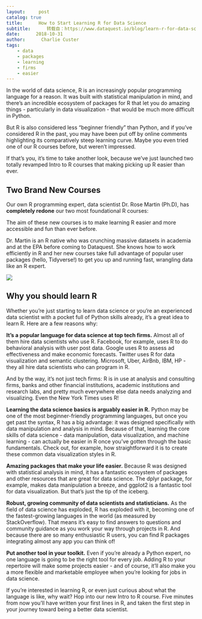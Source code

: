```yaml
---
layout:     post
catalog: true
title:      How to Start Learning R for Data Science
subtitle:      转载自：https://www.dataquest.io/blog/learn-r-for-data-science/
date:      2018-10-31
author:      Charlie Custer
tags:
    - data
    - packages
    - learning
    - firms
    - easier
---
```


In the world of data science, R is an increasingly popular programming language for a reason. It was built with statistical manipulation in mind, and there’s an incredible ecosystem of packages for R that let you do amazing things - particularly in data visualization - that would be much more difficult in Python.

But R is also considered less “beginner friendly” than Python, and if you’ve considered R in the past, you may have been put off by online comments highlighting its comparatively steep learning curve. Maybe you even tried one of our R courses before, but weren’t impressed.

If that’s you, it’s time to take another look, because we’ve just launched two totally revamped Intro to R courses that making picking up R easier than ever.

## Two Brand New Courses

Our own R programming expert, data scientist Dr. Rose Martin (Ph.D), has **completely redone** our two most foundational R courses:

The aim of these new courses is to make learning R easier and more accessible and fun than ever before.

Dr. Martin is an R native who was crunching massive datasets in academia and at the EPA before coming to Dataquest. She knows how to work efficiently in R and her new courses take full advantage of popular user packages (hello, Tidyverse!) to get you up and running fast, wrangling data like an R expert.

![](https://www.dataquest.io/blog/content/images/2018/10/R.gif)


## Why you should learn R

Whether you’re just starting to learn data science or you’re an experienced data scientist with a pocket full of Python skills already, it’s a great idea to learn R. Here are a few reasons why:

**It’s a popular language for data science at top tech firms.** Almost all of them hire data scientists who use R. Facebook, for example, uses R to do behavioral analysis with user post data. Google uses R to assess ad effectiveness and make economic forecasts. Twitter uses R for data visualization and semantic clustering. Microsoft, Uber, AirBnb, IBM, HP - they all hire data scientists who can program in R.

And by the way, it’s not just tech firms: R is in use at analysis and consulting firms, banks and other financial institutions, academic institutions and research labs, and pretty much everywhere else data needs analyzing and visualizing. Even the New York Times uses R!

**Learning the data science basics is arguably easier in R.** Python may be one of the most beginner-friendly programming languages, but once you get past the syntax, R has a big advantage: it was designed specifically with data manipulation and analysis in mind. Because of that, learning the core skills of data science - data manipulation, data visualization, and machine learning - can actually be easier in R once you’ve gotten through the basic fundamentals. Check out, for example, how straightforward it is to create these common data visualization styles in R.

**Amazing packages that make your life easier.** Because R was designed with statistical analysis in mind, it has a fantastic ecosystem of packages and other resources that are great for data science. The dplyr package, for example, makes data manipulation a breeze, and ggplot2 is a fantastic tool for data visualization. But that’s just the tip of the iceberg.

**Robust, growing community of data scientists and statisticians.** As the field of data science has exploded, R has exploded with it, becoming one of the fastest-growing languages in the world (as measured by StackOverflow). That means it’s easy to find answers to questions and community guidance as you work your way through projects in R. And because there are so many enthusiastic R users, you can find R packages integrating almost any app you can think of!

**Put another tool in your toolkit.** Even if you’re already a Python expert, no one language is going to be the right tool for every job. Adding R to your repertoire will make some projects easier - and of course, it’ll also make you a more flexible and marketable employee when you’re looking for jobs in data science.

If you’re interested in learning R, or even just curious about what the language is like, why wait? Hop into our new Intro to R course. Five minutes from now you’ll have written your first lines in R, and taken the first step in your journey toward being a better data scientist.
